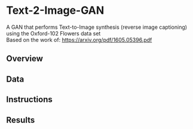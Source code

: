 # Text-2-Image-GAN
A GAN that performs Text-to-Image synthesis (reverse image captioning) using the Oxford-102 Flowers data set  
Based on the work of: https://arxiv.org/pdf/1605.05396.pdf

## Overview

## Data

## Instructions

## Results
